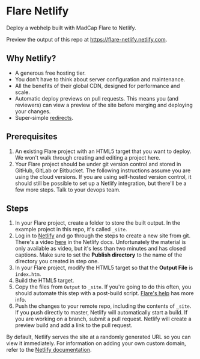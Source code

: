 # Flare Netlify

Deploy a webhelp built with MadCap Flare to Netlify.

Preview the output of this repo at https://flare-netlify.netlify.com.

## Why Netlify?

- A generous free hosting tier.
- You don't have to think about server configuration and maintenance.
- All the benefits of their global CDN, designed for performance and scale.
- Automatic deploy previews on pull requests. This means you (and reviewers) can view a preview of the site before merging and deploying your changes.
- Super-simple [redirects](https://docs.netlify.com/routing/redirects/#syntax-for-the-redirects-file).

## Prerequisites

1. An existing Flare project with an HTML5 target that you want to deploy. We won't walk through creating and editing a project here.
2. Your Flare project should be under git version control and stored in GitHub, GitLab or Bitbucket. The following instructions assume you are using the cloud versions. If you are using self-hosted version control, it should still be possible to set up a Netlify integration, but there'll be a few more steps. Talk to your devops team.

## Steps

1. In your Flare project, create a folder to store the built output. In the example project in this repo, it's called `_site`.
2. Log in to [Netlify](https://www.netlify.com/) and go through the steps to create a new site from git. There's a video [here](https://docs.netlify.com/site-deploys/create-deploys/#deploy-with-git) in the Netlify docs. Unfortunately the material is only available as video, but it's less than two minutes and has closed captions. Make sure to set the **Publish directory** to the name of the directory you created in step one.
3. In your Flare project, modify the HTML5 target so that the **Output File** is `index.htm`.
4. Build the HTML5 target.
5. Copy the files from `Output` to `_site`. If you're going to do this often, you should automate this step with a post-build script. [Flare's help](https://help.madcapsoftware.com/flare2017r3/Content/Flare/Targets/More/Creating-Pre-Post-Build-Events.htm) has more info.
6. Push the changes to your remote repo, including the contents of `_site`. If you push directly to master, Netlify will automatically start a build. If you are working on a branch, submit a pull request. Netlify will create a preview build and add a link to the pull request.

By default, Netlify serves the site at a randomly generated URL so you can view it immediately. For information on adding your own custom domain, refer to the [Netlify documentation](https://docs.netlify.com/domains-https/custom-domains/#definitions).